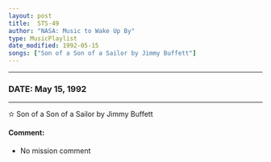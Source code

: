 ```yaml
---
layout: post
title:  STS-49
author: "NASA: Music to Wake Up By"
type: MusicPlaylist
date_modified: 1992-05-15
songs: ["Son of a Son of a Sailor by Jimmy Buffett"]
---
```


----
### DATE: May 15, 1992
----
✫ Son of a Son of a Sailor by Jimmy Buffett

#### Comment:
* No mission comment



<br/>
<center>
	<a target="_blank"
	   href="https://twitter.com/intent/tweet?hashtags=Space,NASA,Playlist,NASAWakeupCalls,SpaceProgram&text={{ page.author}}, '{{ page.songs.first }}' {{ page.title }}, {{ page.date | date: '%B %d, %Y' }}. {{ site.url }}{{ page.url }}&via=nasawakeupcalls"><i class="fab fa-twitter" alt="Tweet this page" style="font-size: 1.3em;"></i></a>
	&nbsp; 	<i class="fas fa-user-astronaut" style="font-size: 1.5em;"></i> &nbsp;
    <a type="amzn" search="'Son of a Son of a Sailor by Jimmy Buffett'" category="popular music">
    <i class="fab fa-amazon" style="font-size: 1.3em;"></i></a>
</center>
